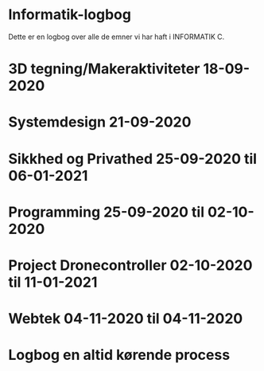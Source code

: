# Informatik-logbog
Dette er en logbog over alle de emner vi har haft i INFORMATIK C.

# 3D tegning/Makeraktiviteter 18-09-2020

# Systemdesign 21-09-2020

# Sikkhed og Privathed 25-09-2020 til 06-01-2021

# Programming 25-09-2020 til 02-10-2020

# Project Dronecontroller 02-10-2020 til 11-01-2021

# Webtek 04-11-2020 til 04-11-2020

# Logbog en altid kørende process

